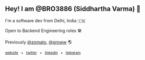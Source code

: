 ## Hey! I am @BRO3886 (Siddhartha Varma) 👋 

I'm a software dev from Delhi, India 🇮🇳

Open to Backend Engineering roles 🛠️

Previously [@zomato](https://github.com/Zomato), [@groww](https://github.com/Groww) 🌎

<sub>[website](https://sidv.dev/) &nbsp; • &nbsp; [twitter](https://twitter.com/sidposting) &nbsp; • &nbsp; [linkedin](https://www.linkedin.com/in/siddharthav22/) &nbsp; • &nbsp; [telegram](https://t.me/vaerma)</sub>
